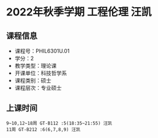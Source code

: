 # 2022年秋季学期 工程伦理 汪凯






## 课程信息

- 课程号：PHIL6301U.01
- 学分：2
- 教学类型：理论课
- 开课单位：科技哲学系
- 课程类别：硕士
- 课程层次：专业硕士

## 上课时间

```
9~10,12~18周 GT-B112 :5(18:35~21:55) 汪凯
11周 GT-B212 :6(6,7,8,9) 汪凯
```

